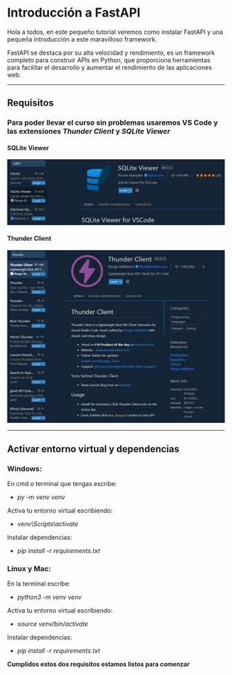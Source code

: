 # **Introducción a FastAPI**
Hola a todos, en este pequeño tutorial veremos como instalar FastAPI y una pequeña introducción a este maravilloso framework.

FastAPI se destaca por su alta velocidad y rendimiento, es un framework completo para construir APIs en Python, que proporciona herramientas para facilitar el desarrollo y aumentar el rendimiento de las aplicaciones web.
___
## **Requisitos**
### Para poder llevar el curso sin problemas usaremos VS Code y las extensiones *Thunder Client* y *SQLite Viewer*

#### **SQLite Viewer**
![SQLite Viewer extension installation](src/sqlite_installation.png)
#### **Thunder Client**
![Thunder Client extension installation](src/thunder_installation.jpg)

___
## **Activar entorno virtual y dependencias**
### Windows:

En cmd o terminal que tengas escribe:
- *py -m venv venv*

Activa tu entorno virtual escribiendo:
- *venv\Scripts\activate*

Instalar dependencias:
- *pip install -r requirements.txt*

### Linux y Mac:

En la terminal escribe:
- *python3 -m venv venv*

Activa tu entorno virtual escribiendo:
- *source venv/bin/activate*

Instalar dependencias:
- *pip install -r requirements.txt*

**Cumplidos estos dos requisitos estamos listos para comenzar**
